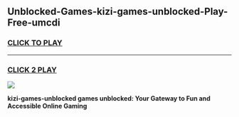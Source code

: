 
## Unblocked-Games-kizi-games-unblocked-Play-Free-umcdi
<h3>
<a href="https://premium76.site?title=kizi-games-unblocked&ref=17A">CLICK TO PLAY</a></h3>
<hr>

<h3>
<a href="https://premium76.site?title=kizi-games-unblocked&ref=17A">CLICK 2 PLAY</a>
  
</h3>

<a href="https://premium76.site?title=kizi-games-unblocked&ref=17A"><img src="https://clearcache.store/games.png"></a>


**kizi-games-unblocked games unblocked: Your Gateway to Fun and Accessible Online Gaming**
